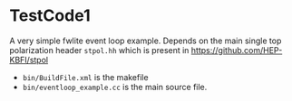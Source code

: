 TestCode1
=========
A very simple fwlite event loop example. Depends on the main single
top polarization header ``stpol.hh`` which is present in https://github.com/HEP-KBFI/stpol

* ``bin/BuildFile.xml`` is the makefile
* ``bin/eventloop_example.cc`` is the main source file.
